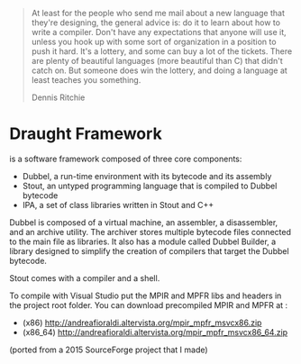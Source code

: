> At least for the people who send me mail about a new language that they're designing, the general advice is: do it to learn about how to write a compiler. Don't have any expectations that anyone will use it, unless you hook up with some sort of organization in a position to push it hard. It's a lottery, and some can buy a lot of the tickets. There are plenty of beautiful languages (more beautiful than C) that didn't catch on. But someone does win the lottery, and doing a language at least teaches you something.
>
> Dennis Ritchie

# Draught Framework
is a software framework composed of three core components:
+ Dubbel, a run-time environment with its bytecode and its assembly
+ Stout, an untyped programming language that is compiled to Dubbel bytecode
+ IPA, a set of class libraries written in Stout and C++

Dubbel is composed of a virtual machine, an assembler, a disassembler, and an archive utility.
The archiver stores multiple bytecode files connected to the main file as libraries.
It also has a module called Dubbel Builder, a library designed to simplify the creation of compilers that target the Dubbel bytecode.

Stout comes with a compiler and a shell.

To compile with Visual Studio put the MPIR and MPFR libs and headers in the project root folder.
You can download precompiled MPIR and MPFR at :
+ (x86) http://andreafioraldi.altervista.org/mpir_mpfr_msvcx86.zip
+ (x86_64) http://andreafioraldi.altervista.org/mpir_mpfr_msvcx86_64.zip

(ported from a 2015 SourceForge project that I made)
